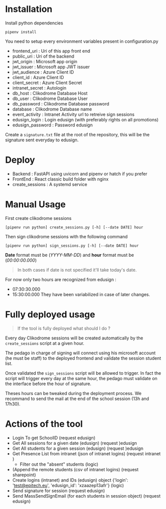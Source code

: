 # Installation
Install python dependencies
```
pipenv install
```

You need to setup every environment variables present in configuration.py
- frontend_uri : Uri of this app front end
- public_uri : Uri of the backend
- jwt_origin : Microsoft app origin
- jwt_issuer : Microsoft app JWT issuer
- jwt_audience : Azure Client ID
- client_id : Azure Client ID
- client_secret : Azure Client Secret
- intranet_secret : Autologin
- db_host : Clikodrome Database Host
- db_user : Clikodrome Database User
- db_password : Clikodrome Database password
- database : Clikodrome Database name
- event_activity : Intranet Activity url to retreive sign sessions
- edusign_login : Login edusign (with preferably rights on all promotions)
- edusign_password : Password edusign

Create a `signature.txt` file at the root of the repository, this will be the signature sent everyday to edusign.

# Deploy
- Backend : FastAPI using uvicorn and pipenv or hatch if you prefer
- FrontEnd : React classic build folder with nginx
- create_sessions : A systemd service
# Manual Usage
First create clikodrome sessions
```
[pipenv run python] create_sessions.py [-h] [--date DATE] hour
```
Then sign clikodrome sessions with the following command
```
[pipenv run python] sign_sessions.py [-h] [--date DATE] hour
```
**Date** format must be (*YYYY-MM-DD*) and **hour** format must be (*00:00:00.000*)

> In both cases if date is not specified it'll take today's date.

For now only two hours are recognized from edusign : 
- 07:30:30.000
- 15:30:00.000
They have been variabilized in case of later changes.

# Fully deployed usage
> If the tool is fully deployed what should I do ?

Every day Clikodrome sessions will be created automatically by the `create_sessions` script at a given hour. 

The pedago in charge of signing will connect using his microsoft account (he must be staff) to the deployed frontend and validate the session student list.

Once validated the `sign_sessions` script will be allowed to trigger. In fact the script will trigger every day at the same hour, the pedago must validate on the interface before the hour of signature.

Theses hours can be tweaked during the deployment process. We recommand to send the mail at the end of the school session (13h and 17h30).

# Actions of the tool
- Login To get SchoolID (request edusign)
- Get All sessions for a given date (edusign) (request )edusign
- Get All students for a given session (edusign) (request )edusign
- Get Presence List from intranet (json of intranet logins) (request intranet )
  - Filter out the "absent" students (logic)
- (Append the remote students (csv of intranet logins) (request sharepoint)
- Create logins (intranet) and IDs (edusign) object {'login': 'test@epitech.eu', 'edusign_id': 'xzaazep13afr'} (logic)
- Send signature for session (request edusign)
- Send MassSendSignEmail (for each students in session object) (request edusign)